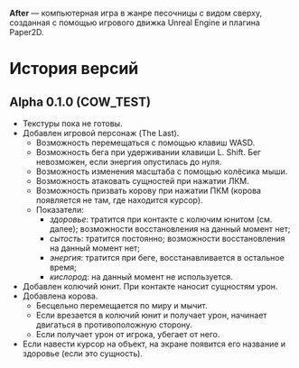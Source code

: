 **After** — компьютерная игра в жанре песочницы с видом сверху, созданная с помощью игрового движка Unreal Engine и плагина Paper2D.

# История версий

## Alpha 0.1.0 (COW_TEST)
- Текстуры пока не готовы.
- Добавлен игровой персонаж (The Last).
  + Возможность перемещаться с помощью клавиш WASD.
  + Возможность бега при удерживании клавиши L. Shift. Бег невозможен, если энергия опустилась до нуля.
  + Возможность изменения масштаба с помощью колёсика мыши.
  + Возможность атаковать сущностей при нажатии ЛКМ.
  + Возможность призвать корову при нажатии ПКМ (корова появляется не там, где находится курсор).
  + Показатели:
    - *здоровье*: тратится при контакте с колючим юнитом (см. далее); возможности восстановления на данный момент нет;
    - *сытость*: тратится постоянно; возможности восстановления на данный момент нет;
    - *энергия*: тратится при беге, восстанавливается в остальное время;
    - *кислород*: на данный момент не используется.
- Добавлен колючий юнит. При контакте наносит сущностям урон.
- Добавлена корова.
  + Бесцельно перемещается по миру и мычит.
  + Если врезается в колючий юнит и получает урон, начинает двигаться в противоположную сторону.
  + Если получает урон от игрока, убегает от него.
- Если навести курсор на объект, на экране появится его название и здоровье (если это сущность).
